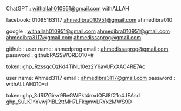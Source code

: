 ChatGPT : 
withallah010951@gmail.com
withALLAH

facebook:
01095163117
ahmedibra010951@gmail.com
ahmedibra010

google : 
withallah010951@gmail.com
ahmedibra010951@gmail.com
ahmedibra3117@gmail.com
ahmedissaprog@gmail.com

github : 
user name: ahmedprog
email : ahmedissaprog@gmail.com
password : githubPASSWORD010*#

token: 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


user name: Ahmed3117
email : ahmedibra3117@gmail.com
password : withALLAH010*#

token: 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
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